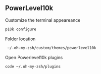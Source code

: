 ## PowerLevel10k


Customize the terminal appeareance
```bash 
p10k configure
```

Folder location
```bash
 ~/.oh-my-zsh/custom/themes/powerlevel10k
```

Open Powerlevel10k plugins
```bash
code ~/.oh-my-zsh/plugins
```

